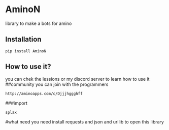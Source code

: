 # AminoN
library to make a bots for amino
## Installation
```
pip install AminoN
```
## How to use it?
you can chek the lessions or my discord server to learn how to use it
##community
you can join with the programmers 
```
http://aminoapps.com/c/Djjjhggghff
```
###import
```
splax
```
#what need
you need install requests and json and urllib to open this library